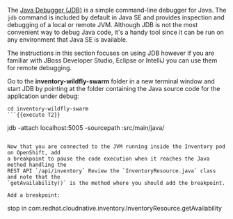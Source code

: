 The [Java Debugger (JDB)](http://docs.oracle.com/javase/8/docs/technotes/tools/windows/jdb.html) 
is a simple command-line debugger for Java. The `jdb` command is included by default in 
Java SE and provides inspection and debugging of a local or remote JVM. Although JDB is not 
the most convenient way to debug Java code, it's a handy tool since it can be run on any environment 
that Java SE is available. 

The instructions in this section focuses on using JDB however if you are familiar with JBoss Developer 
Studio, Eclipse or IntelliJ you can use them for remote debugging.

Go to the **inventory-wildfly-swarm** folder in a new terminal window
and start JDB by pointing at the folder containing the Java source code for the application under debug:

```
cd inventory-wildfly-swarm
```{{execute T2}}

```
jdb -attach localhost:5005 -sourcepath :src/main/java/
```{{execute T2}}

Now that you are connected to the JVM running inside the Inventory pod on OpenShift, add 
a breakpoint to pause the code execution when it reaches the Java method handling the 
REST API `/api/inventory` Review the `InventoryResource.java` class and note that the 
`getAvailability()` is the method where you should add the breakpoint.

Add a breakpoint:

```
stop in com.redhat.cloudnative.inventory.InventoryResource.getAvailability
```{{execute T2}}